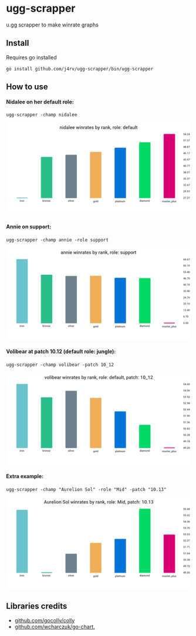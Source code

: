 # ugg-scrapper
u.gg scrapper to make winrate graphs

## Install
Requires go installed

```
go install github.com/j4rv/ugg-scrapper/bin/ugg-scrapper
```

## How to use

#### Nidalee on her default role:

```
ugg-scrapper -champ nidalee
```

![Nidalee winrates](images/nidalee-default.png)

#### Annie on support:

```
ugg-scrapper -champ annie -role support
```

![Annie support winrates](images/annie-support.png)

#### Volibear at patch 10.12 (default role: jungle):

```
ugg-scrapper -champ volibear -patch 10_12
```

![Volibear winrates at patch 10.12](images/volibear-default-10_12.png)

#### Extra example:

```
ugg-scrapper -champ "Aurelion Sol" -role "Mid" -patch "10.13"
```

![Aurelion Sol winrates at patch 10.13](images/AurelionSol-Mid-10.13.png)

## Libraries credits
- [github.com/gocolly/colly](https://github.com/gocolly/colly)
- [github.com/wcharczuk/go-chart.](https://github.com/wcharczuk/go-chart)